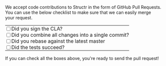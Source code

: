 We accept code contributions to Structr in the form of GitHub Pull Requests. You can use the below checklist to make sure that we can easily merge your request.

<table>
<tr><td style="margin: 0px; padding: 0px;"><input type="checkbox"></td><td style="margin: 0px; padding: 0px;">Did you sign the CLA?</td></tr>
<tr><td style="margin: 0px; padding: 0px;"><input type="checkbox"></td><td style="margin: 0px; padding: 0px;">Did you combine all changes into a single commit?</td></tr>
<tr><td style="margin: 0px; padding: 0px;"><input type="checkbox"></td><td style="margin: 0px; padding: 0px;">Did you rebase against the latest master</td></tr>
<tr><td style="margin: 0px; padding: 0px;"><input type="checkbox"></td><td style="margin: 0px; padding: 0px;">Did the tests succeed?</td></tr>
</table>

If you can check all the boxes above, you're ready to send the pull request!
